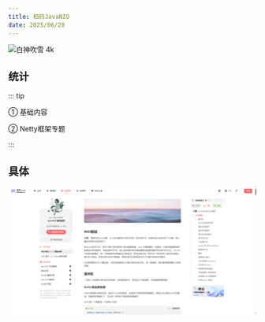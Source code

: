 ```yaml
---
title: 柏码JavaNIO
date: 2025/06/20
---
```


![白神吹雪 4k](https://bizhi1.com/wp-content/uploads/2024/03/shirakami-fubuki-4k-3t-3840x2160-small.jpg)

## 统计

::: tip

① 基础内容

② Netty框架专题

:::

## 具体

[![image-20250619170749167](images/1-JavaNIO/image-20250620093704515.png)](https://www.itbaima.cn/zh-CN/document/asncyye9ya18gfar)

